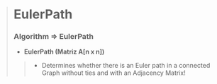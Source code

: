 > # EulerPath
>
> ### Algorithm => EulerPath
>
> - **EulerPath (Matriz A[n x n])**
>>
>> - Determines whether there is an Euler path in a connected Graph without ties and with an Adjacency Matrix!
>






